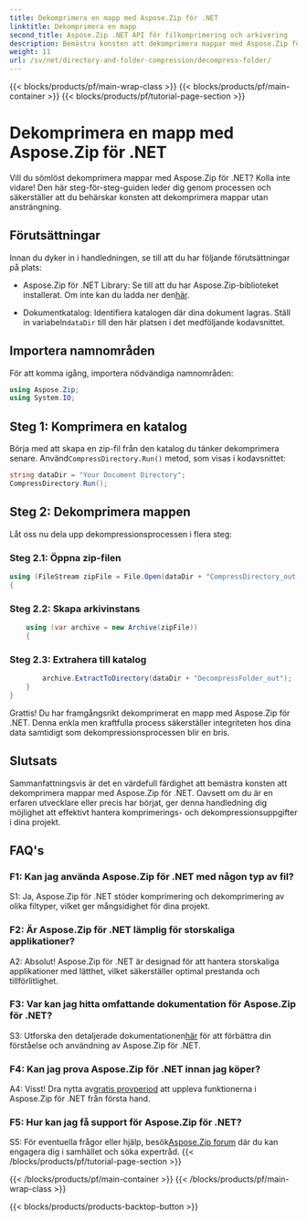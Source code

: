 ```yaml
---
title: Dekomprimera en mapp med Aspose.Zip för .NET
linktitle: Dekomprimera en mapp
second_title: Aspose.Zip .NET API för filkomprimering och arkivering
description: Bemästra konsten att dekomprimera mappar med Aspose.Zip för .NET. Hantera enkelt komprimeringsuppgifter i dina projekt.
weight: 11
url: /sv/net/directory-and-folder-compression/decompress-folder/
---
```


{{< blocks/products/pf/main-wrap-class >}}
{{< blocks/products/pf/main-container >}}
{{< blocks/products/pf/tutorial-page-section >}}

# Dekomprimera en mapp med Aspose.Zip för .NET

Vill du sömlöst dekomprimera mappar med Aspose.Zip för .NET? Kolla inte vidare! Den här steg-för-steg-guiden leder dig genom processen och säkerställer att du behärskar konsten att dekomprimera mappar utan ansträngning.

## Förutsättningar

Innan du dyker in i handledningen, se till att du har följande förutsättningar på plats:

-  Aspose.Zip för .NET Library: Se till att du har Aspose.Zip-biblioteket installerat. Om inte kan du ladda ner den[här](https://releases.aspose.com/zip/net/).

-  Dokumentkatalog: Identifiera katalogen där dina dokument lagras. Ställ in variabeln`dataDir` till den här platsen i det medföljande kodavsnittet.

## Importera namnområden

För att komma igång, importera nödvändiga namnområden:

```csharp
using Aspose.Zip;
using System.IO;
```

## Steg 1: Komprimera en katalog

 Börja med att skapa en zip-fil från den katalog du tänker dekomprimera senare. Använd`CompressDirectory.Run()` metod, som visas i kodavsnittet:

```csharp
string dataDir = "Your Document Directory";
CompressDirectory.Run();
```

## Steg 2: Dekomprimera mappen

Låt oss nu dela upp dekompressionsprocessen i flera steg:

### Steg 2.1: Öppna zip-filen

```csharp
using (FileStream zipFile = File.Open(dataDir + "CompressDirectory_out.zip", FileMode.Open))
{
```

### Steg 2.2: Skapa arkivinstans

```csharp
	using (var archive = new Archive(zipFile))
	{
```

### Steg 2.3: Extrahera till katalog

```csharp
		archive.ExtractToDirectory(dataDir + "DecompressFolder_out");
	}
}
```

Grattis! Du har framgångsrikt dekomprimerat en mapp med Aspose.Zip för .NET. Denna enkla men kraftfulla process säkerställer integriteten hos dina data samtidigt som dekompressionsprocessen blir en bris.

## Slutsats

Sammanfattningsvis är det en värdefull färdighet att bemästra konsten att dekomprimera mappar med Aspose.Zip för .NET. Oavsett om du är en erfaren utvecklare eller precis har börjat, ger denna handledning dig möjlighet att effektivt hantera komprimerings- och dekompressionsuppgifter i dina projekt.

## FAQ's

### F1: Kan jag använda Aspose.Zip för .NET med någon typ av fil?

S1: Ja, Aspose.Zip för .NET stöder komprimering och dekomprimering av olika filtyper, vilket ger mångsidighet för dina projekt.

### F2: Är Aspose.Zip för .NET lämplig för storskaliga applikationer?

A2: Absolut! Aspose.Zip för .NET är designad för att hantera storskaliga applikationer med lätthet, vilket säkerställer optimal prestanda och tillförlitlighet.

### F3: Var kan jag hitta omfattande dokumentation för Aspose.Zip för .NET?

 S3: Utforska den detaljerade dokumentationen[här](https://reference.aspose.com/zip/net/) för att förbättra din förståelse och användning av Aspose.Zip för .NET.

### F4: Kan jag prova Aspose.Zip för .NET innan jag köper?

 A4: Visst! Dra nytta av[gratis provperiod](https://releases.aspose.com/) att uppleva funktionerna i Aspose.Zip för .NET från första hand.

### F5: Hur kan jag få support för Aspose.Zip för .NET?

 S5: För eventuella frågor eller hjälp, besök[Aspose.Zip forum](https://forum.aspose.com/c/zip/37) där du kan engagera dig i samhället och söka expertråd.
{{< /blocks/products/pf/tutorial-page-section >}}

{{< /blocks/products/pf/main-container >}}
{{< /blocks/products/pf/main-wrap-class >}}

{{< blocks/products/products-backtop-button >}}
